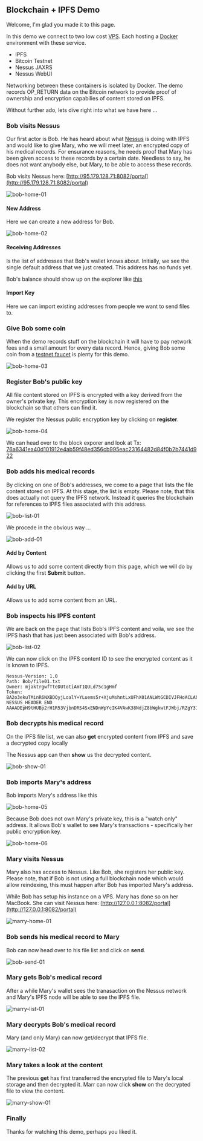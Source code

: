 ## Blockchain + IPFS Demo

Welcome, I'm glad you made it to this page.

In this demo we connect to two low cost [VPS](https://www.vultr.com). Each hosting a [Docker](https://www.docker.com/community-edition) environment with these service.

* IPFS
* Bitcoin Testnet
* Nessus JAXRS 
* Nessus WebUI 

Networking between these containers is isolated by Docker. The demo records OP_RETURN data on the Bitcoin network to provide proof of ownership and encryption capabilies of content stored on IPFS. 

Without further ado, lets dive right into what we have here ...

### Bob visits Nessus

Our first actor is Bob. He has heard about what [Nessus](https://github.com/tdiesler/nessus) is doing with IPFS and would like to give Mary, who we will meet later, an encrypted copy of his medical records. For ensurance reasons, he needs proof that Mary has been given access to these records by a certain date. Needless to say, he does not want anybody else, but Mary, to be able to access these records.

Bob visits Nessus here: [http://95.179.128.71:8082/portal](http://95.179.128.71:8082/portal)

![bob-home-01](img/bob-home-01.png)

#### New Address

Here we can create a new address for Bob.

![bob-home-02](img/bob-home-02.png)

#### Receiving Addresses

Is the list of addresses that Bob's wallet knows about. Initially, we see the single default address that we just created. 
This address has no funds yet.

Bob's balance should show up on the explorer like [this](https://live.blockcypher.com/btc-testnet/address/mjaktrgwfTteDUtotiAmT1QULd75c1gHmf)

#### Import Key

Here we can import existing addresses from people we want to send files to.

### Give Bob some coin

When the demo records stuff on the blockchain it will have to pay network fees and a small amount for every data record.
Hence, giving Bob some coin from a [testnet faucet](http://bitcoinfaucet.uo1.net/send.php) is plenty for this demo.

![bob-home-03](img/bob-home-03.png)

### Register Bob's public key

All file content stored on IPFS is encrypted with a key derived from the owner's private key. This encryption key is now registered on the blockchain so that others can find it. 

We register the Nessus public encryption key by clicking on __register__.

![bob-home-04](img/bob-home-04.png)

We can head over to the block exporer and look at Tx: [76a6341ea40d101912e4ab59f48ed356cb995eac23164482d84f0b2b7441d922](https://live.blockcypher.com/btc-testnet/tx/76a6341ea40d101912e4ab59f48ed356cb995eac23164482d84f0b2b7441d922/)

### Bob adds his medical records

By clicking on one of Bob's addresses, we come to a page that lists the file content stored on IPFS. At this stage, the list is empty. Please note, that this does actually not query the IPFS network. Instead it queries the blockchain for references to IPFS files associated with this address.

![bob-list-01](img/bob-list-01.png)

We procede in the obvious way ...

![bob-add-01](img/bob-add-01.png)

#### Add by Content

Allows us to add some content directly from this page, which we will do by clicking the first __Submit__ button.

#### Add by URL

Allows us to add some content from an URL.

### Bob inspects his IPFS content

We are back on the page that lists Bob's IPFS content and voila, we see the IPFS hash that has just been associated with Bob's address.

![bob-list-02](img/bob-list-02.png)

We can now click on the IPFS content ID to see the encrypted content as it is known to IPFS.

    Nessus-Version: 1.0
    Path: Bob/file01.txt
    Owner: mjaktrgwfTteDUtotiAmT1QULd75c1gHmf
    Token: BA2o3ekuTMinR6NXBDQyjLoalY+YLuems5r+XjuMshntLxUFhX01ANLWtGCDIVJFHoACLAbp/I2rzavmLiAo++TLbpuW
    NESSUS_HEADER_END
    AAAADEpH9tHUBp2rH1R53VjbnDRS4SxENDnWpYcIK4VAwK38NdjZ8bWgkwtFJWbj/RZgY31lCIVQYu6Dq8UhnIVU

### Bob decrypts his medical record

On the IPFS file list, we can also __get__ encrypted content from IPFS and save a decrypted copy locally

The Nessus app can then __show__ us the decrypted content.

![bob-show-01](img/bob-show-01.png)

### Bob imports Mary's address

Bob imports Mary's address like this

![bob-home-05](img/bob-home-05.png)

Because Bob does not own Mary's private key, this is a "watch only" address. It allows Bob's wallet to see Mary's transactions - specifically her public encryption key.

![bob-home-06](img/bob-home-06.png)

### Mary visits Nessus

Mary also has access to Nessus. Like Bob, she registers her public key.
Please note, that if Bob is not using a full blockchain node which would allow reindexing, this must happen after Bob has imported Mary's address.

While Bob has setup his instance on a VPS. Mary has done so on her MacBook. 
She can visit Nessus here: [http://127.0.0.1:8082/portal](http://127.0.0.1:8082/portal)

![marry-home-01](img/marry-home-01.png)

### Bob sends his medical record to Mary

Bob can now head over to his file list and click on __send__.

![bob-send-01](img/bob-send-01.png)

### Mary gets Bob's medical record

After a while Mary's wallet sees the tranasaction on the Nessus network and Mary's IPFS node will be able to see the IPFS file.

![marry-list-01](img/marry-list-01.png)

### Mary decrypts Bob's medical record

Mary (and only Mary) can now get/decrypt that IPFS file.

![marry-list-02](img/marry-list-02.png)

### Mary takes a look at the content

The previous __get__ has first transferred the encrypted file to Mary's local storage and then decrypted it.
Marr can now click __show__ on the decrypted file to view the content.

![marry-show-01](img/marry-show-01.png)

### Finally

Thanks for watching this demo, perhaps you liked it.

